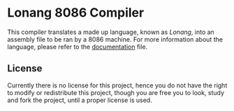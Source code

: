 # Lonang 8086 Compiler
This compiler translates a made up language, known as *Lonang*, into an
assembly file to be ran by a 8086 machine. For more information about
the language, please refer to the [documentation](docs.html) file.

## License
Currently there is no license for this project, hence you do not have the right
to modify or redistribute this project, though you are free you to look, study
and fork the project, until a proper license is used.
